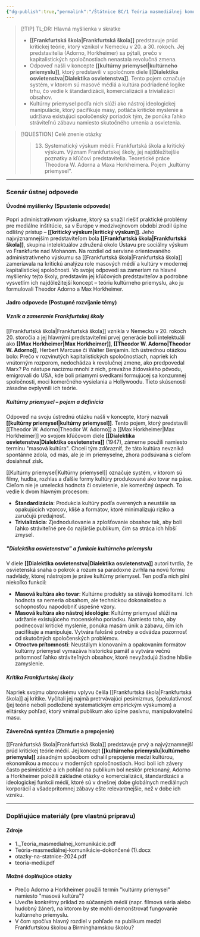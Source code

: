 ```yaml
---
{"dg-publish":true,"permalink":"/Štátnice BC/1 Teória masmediálnej komunikácie/13 Frankfurtská škola/","tags":["štátnice"],"created":"2025-06-23T09:34:18.102+02:00","updated":"2025-06-28T19:51:55.412+02:00"}
---
```



> [!TIP] TL;DR: Hlavná myšlienka v skratke
> * **[[Frankfurtská škola\|Frankfurtská škola]]** predstavuje prúd kritickej teórie, ktorý vznikol v Nemecku v 20. a 30. rokoch. Jej predstavitelia (Adorno, Horkheimer) sa pýtali, prečo v kapitalistických spoločnostiach nenastala revolučná zmena.
> * Odpoveď našli v koncepte **[[kultúrny priemysel\|kultúrneho priemyslu]]**, ktorý predstavili v spoločnom diele **[[Dialektika osvietenstva\|Dialektika osvietenstva]]**. Tento pojem označuje systém, v ktorom sú masové médiá a kultúra podriadené logike trhu, čo vedie k štandardizácii, komercializácii a trivializácii obsahov.
> * Kultúrny priemysel podľa nich slúži ako nástroj ideologickej manipulácie, ktorý pacifikuje masy, potláča kritické myslenie a udržiava existujúci spoločenský poriadok tým, že ponúka ľahko stráviteľnú zábavu namiesto skutočného umenia a osvietenia.

> [!QUESTION] Celé znenie otázky
> > 13. Systematický výskum médií: Frankfurtská škola a kritický výskum. Význam Frankfurtskej školy, jej najdôležitejšie poznatky a kľúčoví predstavitelia. Teoretické práce Theodora W. Adorna a Maxa Horkheimera. Pojem „kultúrny priemysel“.

---
### Scenár ústnej odpovede

#### Úvodné myšlienky (Spustenie odpovede)

Popri administratívnom výskume, ktorý sa snažil riešiť praktické problémy pre mediálne inštitúcie, sa v Európe v medzivojnovom období zrodil úplne odlišný prístup – **[[kritický výskum\|kritický výskum]]**. Jeho najvýznamnejším predstaviteľom bola **[[Frankfurtská škola\|Frankfurtská škola]]**, skupina intelektuálov združená okolo Ústavu pre sociálny výskum vo Frankfurte nad Mohanom. Na rozdiel od servisne orientovaného administratívneho výskumu sa [[Frankfurtská škola\|Frankfurtská škola]] zameriavala na kritickú analýzu role masových médií a kultúry v modernej kapitalistickej spoločnosti. Vo svojej odpovedi sa zameriam na hlavné myšlienky tejto školy, predstavím jej kľúčových predstaviteľov a podrobne vysvetlím ich najdôležitejší koncept – teóriu kultúrneho priemyslu, ako ju formulovali Theodor Adorno a Max Horkheimer.

#### Jadro odpovede (Postupné rozvíjanie témy)

##### Vznik a zameranie Frankfurtskej školy

[[Frankfurtská škola\|Frankfurtská škola]] vznikla v Nemecku v 20. rokoch 20. storočia a jej hlavnými predstaviteľmi prvej generácie boli intelektuáli ako **[[Max Horkheimer\|Max Horkheimer]]**, **[[Theodor W. Adorno\|Theodor W. Adorno]]**, Herbert Marcuse či Walter Benjamin. Ich ústrednou otázkou bolo: Prečo v rozvinutých kapitalistických spoločnostiach, napriek ich vnútorným rozporom, nedochádza k revolučnej zmene, ako predpovedal Marx? Po nástupe nacizmu mnohí z nich, prevažne židovského pôvodu, emigrovali do USA, kde boli priamymi svedkami formujúcej sa konzumnej spoločnosti, moci komerčného vysielania a Hollywoodu. Tieto skúsenosti zásadne ovplyvnili ich teórie.

##### Kultúrny priemysel – pojem a definícia

Odpoveď na svoju ústrednú otázku našli v koncepte, ktorý nazvali **[[kultúrny priemysel\|kultúrny priemysel]]**. Tento pojem, ktorý predstavili [[Theodor W. Adorno\|Theodor W. Adorno]] a [[Max Horkheimer\|Max Horkheimer]] vo svojom kľúčovom diele **[[Dialektika osvietenstva\|Dialektika osvietenstva]]** (1947), zámerne použili namiesto termínu "masová kultúra". Chceli tým zdôrazniť, že táto kultúra nevzniká spontánne zdola, od más, ale je im priemyselne, zhora podsúvaná s cieľom dosiahnuť zisk.

[[Kultúrny priemysel\|Kultúrny priemysel]] označuje systém, v ktorom sú filmy, hudba, rozhlas a ďalšie formy kultúry produkované ako tovar na páse. Cieľom nie je umelecká hodnota či osvietenie, ale komerčný úspech. To vedie k dvom hlavným procesom:
* **Štandardizácia**: Produkcia kultúry podľa overených a neustále sa opakujúcich vzorcov, klišé a formátov, ktoré minimalizujú riziko a zaručujú predajnosť.
* **Trivializácia**: Zjednodušovanie a zplošťovanie obsahov tak, aby boli ľahko stráviteľné pre čo najširšie publikum, čím sa stráca ich hlbší zmysel.

##### "Dialektika osvietenstva" a funkcie kultúrneho priemyslu

V diele **[[Dialektika osvietenstva\|Dialektika osvietenstva]]** autori tvrdia, že osvietenská snaha o pokrok a rozum sa paradoxne zvrhla na novú formu nadvlády, ktorej nástrojom je práve kultúrny priemysel. Ten podľa nich plní niekoľko funkcií:
* **Masová kultúra ako tovar**: Kultúrne produkty sa stávajú komoditami. Ich hodnota sa nemeria obsahom, ale technickou dokonalosťou a schopnosťou napodobniť úspešné vzory.
* **Masová kultúra ako nástroj ideológie**: Kultúrny priemysel slúži na udržanie existujúceho mocenského poriadku. Namiesto toho, aby podnecoval kritické myslenie, ponúka masám únik a zábavu, čím ich pacifikuje a manipuluje. Vytvára falošné potreby a odvádza pozornosť od skutočných spoločenských problémov.
* **Otroctvo prítomnosti**: Neustálym klonovaním a opakovaním formátov kultúrny priemysel vymazáva historickú pamäť a vytvára večnú prítomnosť ľahko stráviteľných obsahov, ktoré nevyžadujú žiadne hlbšie zamyslenie.

##### Kritika Frankfurtskej školy

Napriek svojmu obrovskému vplyvu čelila [[Frankfurtská škola\|Frankfurtská škola]] aj kritike. Vyčítali jej najmä pretrvávajúci pesimizmus, špekulatívnosť (jej teórie neboli podložené systematickým empirickým výskumom) a elitársky pohľad, ktorý vnímal publikum ako úplne pasívnu, manipulovateľnú masu.

#### Záverečná syntéza (Zhrnutie a prepojenie)

[[Frankfurtská škola\|Frankfurtská škola]] predstavuje prvý a najvýznamnejší prúd kritickej teórie médií. Jej koncept **[[kultúrneho priemyslu\|kultúrneho priemyslu]]** zásadným spôsobom odhalil prepojenie medzi kultúrou, ekonomikou a mocou v moderných spoločnostiach. Hoci boli ich závery často pesimistické a ich pohľad na publikum bol neskôr prekonaný, Adorno a Horkheimer položili základné otázky o komercializácii, štandardizácii a ideologickej funkcii médií, ktoré sú v dnešnej dobe globálnych mediálnych korporácií a všadeprítomnej zábavy ešte relevantnejšie, než v dobe ich vzniku.

---

### Doplňujúce materiály (pre vlastnú prípravu)

#### Zdroje
* 1._Teoria_masmedialnej_komunikácie.pdf
* Teória-masmediálnej-komunikácie-dokončené (1).docx
* otazky-na-statnice-2024.pdf
* teoria-medii.pdf

#### Možné doplňujúce otázky
* Prečo Adorno a Horkheimer použili termín "kultúrny priemysel" namiesto "masová kultúra"?
* Uveďte konkrétny príklad zo súčasných médií (napr. filmová séria alebo hudobný žáner), na ktorom by ste mohli demonštrovať fungovanie kultúrneho priemyslu.
* V čom spočíva hlavný rozdiel v pohľade na publikum medzi Frankfurtskou školou a Birminghamskou školou?